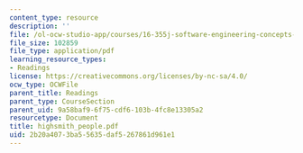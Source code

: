 ```yaml
---
content_type: resource
description: ''
file: /ol-ocw-studio-app/courses/16-355j-software-engineering-concepts-fall-2005/2b20a4073ba55635daf5267861d961e1_highsmith_people.pdf
file_size: 102859
file_type: application/pdf
learning_resource_types:
- Readings
license: https://creativecommons.org/licenses/by-nc-sa/4.0/
ocw_type: OCWFile
parent_title: Readings
parent_type: CourseSection
parent_uid: 9a58baf9-6f75-cdf6-103b-4fc8e13305a2
resourcetype: Document
title: highsmith_people.pdf
uid: 2b20a407-3ba5-5635-daf5-267861d961e1
---
```

